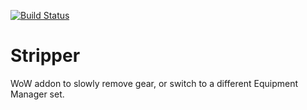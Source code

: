 [![Build Status](https://travis-ci.org/opussf/Stripper.svg?branch=master)](https://travis-ci.org/opussf/Stripper)

# Stripper
WoW addon to slowly remove gear, or switch to a different Equipment Manager set.
